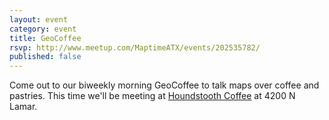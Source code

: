```yaml
---
layout: event
category: event
title: GeoCoffee
rsvp: http://www.meetup.com/MaptimeATX/events/202535782/
published: false
---
```


Come out to our biweekly morning GeoCoffee to talk maps over coffee and pastries. This time we'll be meeting at [Houndstooth Coffee](http://www.houndstoothcoffee.com/) at 4200 N Lamar.

